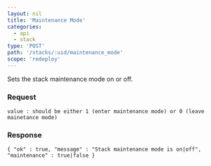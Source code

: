 ```yaml
---
layout: nil
title: 'Maintenance Mode'
categories:
  - api
  - stack
type: 'POST'
path: '/stacks/:uid/maintenance_mode'
scope: 'redeploy'
---
```


Sets the stack maintenance mode on or off.

### Request

<code>value : should be either 1 (enter maintenance mode) or 0 (leave mainetance mode)</code>

### Response

<code>{ 
	"ok" : true,
	"message" : "Stack maintenance mode is on|off", 
	"maintenance" : true|false 
}
</code>
